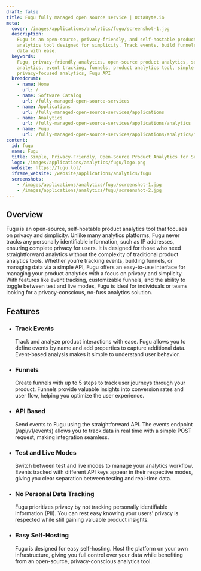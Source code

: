 ```yaml
---
draft: false
title: Fugu fully managed open source service | OctaByte.io
meta:
  cover: /images/applications/analytics/fugu/screenshot-1.jpg
  description:
    Fugu is an open-source, privacy-friendly, and self-hostable product
    analytics tool designed for simplicity. Track events, build funnels, and manage
    data with ease.
  keywords:
    Fugu, privacy-friendly analytics, open-source product analytics, self-hosted
    analytics, event tracking, funnels, product analytics tool, simple analytics,
    privacy-focused analytics, Fugu API
  breadcrumb:
    - name: Home
      url: /
    - name: Software Catalog
      url: /fully-managed-open-source-services
    - name: Applications
      url: /fully-managed-open-source-services/applications
    - name: Analytics
      url: /fully-managed-open-source-services/applications/analytics
    - name: Fugu
      url: /fully-managed-open-source-services/applications/analytics/fugu
content:
  id: fugu
  name: Fugu
  title: Simple, Privacy-Friendly, Open-Source Product Analytics for Self-Hosting
  logo: /images/applications/analytics/fugu/logo.png
  website: https://fugu.lol/
  iframe_website: /website/applications/analytics/fugu
  screenshots:
    - /images/applications/analytics/fugu/screenshot-1.jpg
    - /images/applications/analytics/fugu/screenshot-2.jpg
---
```


## Overview

Fugu is an open-source, self-hostable product analytics tool that focuses on privacy and simplicity. Unlike many analytics platforms, Fugu never tracks any personally identifiable information, such as IP addresses, ensuring complete privacy for users. It is designed for those who need straightforward analytics without the complexity of traditional product analytics tools. Whether you're tracking events, building funnels, or managing data via a simple API, Fugu offers an easy-to-use interface for managing your product analytics with a focus on privacy and simplicity. With features like event tracking, customizable funnels, and the ability to toggle between test and live modes, Fugu is ideal for individuals or teams looking for a privacy-conscious, no-fuss analytics solution.

## Features

- ### Track Events

  Track and analyze product interactions with ease. Fugu allows you to define events by name and add properties to capture additional data. Event-based analysis makes it simple to understand user behavior.

- ### Funnels

  Create funnels with up to 5 steps to track user journeys through your product. Funnels provide valuable insights into conversion rates and user flow, helping you optimize the user experience.

- ### API Based

  Send events to Fugu using the straightforward API. The events endpoint (/api/v1/events) allows you to track data in real time with a simple POST request, making integration seamless.

- ### Test and Live Modes

  Switch between test and live modes to manage your analytics workflow. Events tracked with different API keys appear in their respective modes, giving you clear separation between testing and real-time data.

- ### No Personal Data Tracking

  Fugu prioritizes privacy by not tracking personally identifiable information (PII). You can rest easy knowing your users' privacy is respected while still gaining valuable product insights.

- ### Easy Self-Hosting

  Fugu is designed for easy self-hosting. Host the platform on your own infrastructure, giving you full control over your data while benefiting from an open-source, privacy-conscious analytics tool.
